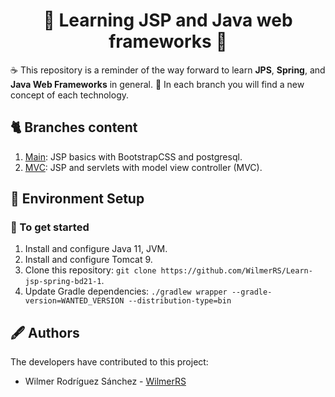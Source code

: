 <h1 align="center"> 🐝<strong> Learning JSP and Java web frameworks </strong>🎯 </h1>

☕ This repository is a reminder of the way forward to learn **JPS**, **Spring**, and **Java Web Frameworks** in general. 🤯 In each branch you will find a new concept of each technology. 

## 🐈 Branches content

   1. [Main](https://github.com/WilmerRS/Learn-jsp-spring-bd21-1/tree/main): JSP basics with BootstrapCSS and postgresql.
   2. [MVC](https://github.com/WilmerRS/Learn-jsp-spring-bd21-1/tree/mvc): JSP and servlets with model view controller (MVC).
 
## 🚀 Environment Setup

### 🐉 To get started

1. Install and configure Java 11, JVM.
2. Install and configure Tomcat 9.
3. Clone this repository: `git clone https://github.com/WilmerRS/Learn-jsp-spring-bd21-1`.
4. Update Gradle dependencies: `./gradlew wrapper --gradle-version=WANTED_VERSION --distribution-type=bin`

## 🖋️ Authors

The developers have contributed to this project:

* Wilmer Rodríguez Sánchez - <a href="https://github.com/WilmerRS"> WilmerRS </a> 
